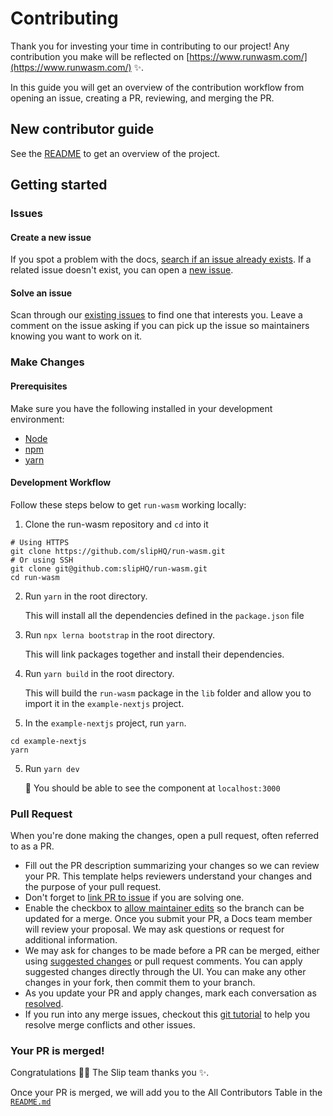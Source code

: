 # Contributing

Thank you for investing your time in contributing to our project! Any contribution you make will be reflected on [https://www.runwasm.com/](https://www.runwasm.com/) :sparkles:.

In this guide you will get an overview of the contribution workflow from opening an issue, creating a PR, reviewing, and merging the PR.

## New contributor guide

See the [README](README.md) to get an overview of the project.

## Getting started

### Issues

#### Create a new issue

If you spot a problem with the docs, [search if an issue already exists](https://docs.github.com/en/github/searching-for-information-on-github/searching-on-github/searching-issues-and-pull-requests#search-by-the-title-body-or-comments). If a related issue doesn't exist, you can open a [new issue](https://github.com/slipHQ/run-wasm/issues/new).

#### Solve an issue

Scan through our [existing issues](https://github.com/slipHQ/run-wasm/issues) to find one that interests you. Leave a comment on the issue asking if you can pick up the issue so maintainers knowing you want to work on it.

### Make Changes

#### Prerequisites

Make sure you have the following installed in your development environment:

- [Node](https://nodejs.org/en/download/)
- [npm](https://nodejs.org/en/download/)
- [yarn](https://classic.yarnpkg.com/en/docs/install/)

#### Development Workflow

Follow these steps below to get `run-wasm` working locally:

1. Clone the run-wasm repository and `cd` into it

```shell
# Using HTTPS
git clone https://github.com/slipHQ/run-wasm.git
# Or using SSH
git clone git@github.com:slipHQ/run-wasm.git
cd run-wasm
```

2. Run `yarn` in the root directory.

   This will install all the dependencies defined in the `package.json` file

3. Run `npx lerna bootstrap` in the root directory.

   This will link packages together and install their dependencies.

4. Run `yarn build` in the root directory.

   This will build the `run-wasm` package in the `lib` folder and allow you to import it in the `example-nextjs` project.

5. In the `example-nextjs` project, run `yarn`.

```shell
cd example-nextjs
yarn
```

5. Run `yarn dev`

   🎉 You should be able to see the component at `localhost:3000`

### Pull Request

When you're done making the changes, open a pull request, often referred to as a PR.

- Fill out the PR description summarizing your changes so we can review your PR. This template helps reviewers understand your changes and the purpose of your pull request.
- Don't forget to [link PR to issue](https://docs.github.com/en/issues/tracking-your-work-with-issues/linking-a-pull-request-to-an-issue) if you are solving one.
- Enable the checkbox to [allow maintainer edits](https://docs.github.com/en/github/collaborating-with-issues-and-pull-requests/allowing-changes-to-a-pull-request-branch-created-from-a-fork) so the branch can be updated for a merge. Once you submit your PR, a Docs team member will review your proposal. We may ask questions or request for additional information.
- We may ask for changes to be made before a PR can be merged, either using [suggested changes](https://docs.github.com/en/github/collaborating-with-issues-and-pull-requests/incorporating-feedback-in-your-pull-request) or pull request comments. You can apply suggested changes directly through the UI. You can make any other changes in your fork, then commit them to your branch.
- As you update your PR and apply changes, mark each conversation as [resolved](https://docs.github.com/en/github/collaborating-with-issues-and-pull-requests/commenting-on-a-pull-request#resolving-conversations).
- If you run into any merge issues, checkout this [git tutorial](https://lab.github.com/githubtraining/managing-merge-conflicts) to help you resolve merge conflicts and other issues.

### Your PR is merged!

Congratulations :tada::tada: The Slip team thanks you :sparkles:.

Once your PR is merged, we will add you to the All Contributors Table in the [`README.md`](./README.md#all-contributors)
